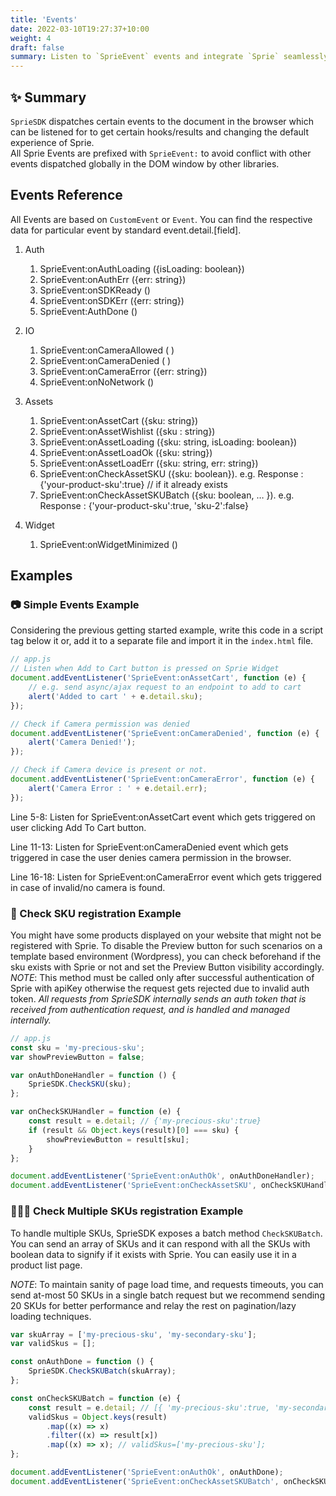 ```yaml
---
title: 'Events'
date: 2022-03-10T19:27:37+10:00
weight: 4
draft: false
summary: Listen to `SprieEvent` events and integrate `Sprie` seamlessly with your app.
---
```


## ✨ Summary

`SprieSDK` dispatches certain events to the document in the browser which can be listened for to get certain hooks/results and changing the default experience of Sprie.  
All Sprie Events are prefixed with `SprieEvent:` to avoid conflict with other events dispatched globally in the DOM window by other libraries.

## Events Reference

All Events are based on `CustomEvent` or `Event`. You can find the respective data for particular event by standard event.detail.[field].

1. Auth
   1. SprieEvent:onAuthLoading ({isLoading: boolean})
   2. SprieEvent:onAuthErr ({err: string})
   3. SprieEvent:onSDKReady ()
   4. SprieEvent:onSDKErr ({err: string})
   5. SprieEvent:AuthDone ()
2. IO
   1. SprieEvent:onCameraAllowed ( )
   2. SprieEvent:onCameraDenied ( )
   3. SprieEvent:onCameraError ({err: string})
   4. SprieEvent:onNoNetwork ()
3. Assets

   1. SprieEvent:onAssetCart ({sku: string})
   2. SprieEvent:onAssetWishlist ({sku : string})
   3. SprieEvent:onAssetLoading ({sku: string, isLoading: boolean})
   4. SprieEvent:onAssetLoadOk ({sku: string})
   5. SprieEvent:onAssetLoadErr ({sku: string, err: string})
   6. SprieEvent:onCheckAssetSKU ({sku: boolean}). e.g. Response : {'your-product-sku':true} // if it already exists
   7. SprieEvent:onCheckAssetSKUBatch ({sku: boolean, … }). e.g. Response : {'your-product-sku':true, 'sku-2':false}

4. Widget
   1. SprieEvent:onWidgetMinimized ()

## Examples

### 📷 Simple Events Example

Considering the previous getting started example, write this code in a script tag below it or, add it to a separate file and import it in the `index.html` file.

```javascript
// app.js
// Listen when Add to Cart button is pressed on Sprie Widget
document.addEventListener('SprieEvent:onAssetCart', function (e) {
	// e.g. send async/ajax request to an endpoint to add to cart
	alert('Added to cart ' + e.detail.sku);
});

// Check if Camera permission was denied
document.addEventListener('SprieEvent:onCameraDenied', function (e) {
	alert('Camera Denied!');
});

// Check if Camera device is present or not.
document.addEventListener('SprieEvent:onCameraError', function (e) {
	alert('Camera Error : ' + e.detail.err);
});
```

Line 5-8: Listen for SprieEvent:onAssetCart event which gets triggered on user clicking Add To Cart button.

Line 11-13: Listen for SprieEvent:onCameraDenied event which gets triggered in case the user denies camera permission in the browser.

Line 16-18: Listen for SprieEvent:onCameraError event which gets triggered in case of invalid/no camera is found.

### 🎁 Check SKU registration Example

You might have some products displayed on your website that might not be registered with Sprie.
To disable the Preview button for such scenarios on a template based environment (Wordpress), you can check beforehand if the sku exists with Sprie or not and set the Preview Button visibility accordingly.  
_NOTE_: This method must be called only after successful authentication of Sprie with apiKey otherwise the request gets rejected due to invalid auth token. _All requests from SprieSDK internally sends an auth token that is received from authentication request, and is handled and managed internally._

```javascript
// app.js
const sku = 'my-precious-sku';
var showPreviewButton = false;

var onAuthDoneHandler = function () {
	SprieSDK.CheckSKU(sku);
};

var onCheckSKUHandler = function (e) {
	const result = e.detail; // {'my-precious-sku':true}
	if (result && Object.keys(result)[0] === sku) {
		showPreviewButton = result[sku];
	}
};

document.addEventListener('SprieEvent:onAuthOk', onAuthDoneHandler);
document.addEventListener('SprieEvent:onCheckAssetSKU', onCheckSKUHandler);
```

### 🎁💐💝 Check Multiple SKUs registration Example

To handle multiple SKUs, SprieSDK exposes a batch method `CheckSKUBatch`. You can send an array of SKUs and it can respond with all the SKUs with boolean data to signify if it exists with Sprie. You can easily use it in a product list page.

_NOTE_: To maintain sanity of page load time, and requests timeouts, you can send at-most 50 SKUs in a single batch request but we recommend sending 20 SKUs for better performance and relay the rest on pagination/lazy loading techniques.

```javascript
var skuArray = ['my-precious-sku', 'my-secondary-sku'];
var validSkus = [];

const onAuthDone = function () {
	SprieSDK.CheckSKUBatch(skuArray);
};

const onCheckSKUBatch = function (e) {
	const result = e.detail; // [{ 'my-precious-sku':true, 'my-secondary-sku':false }]
	validSkus = Object.keys(result)
		.map((x) => x)
		.filter((x) => result[x])
		.map((x) => x); // validSkus=['my-precious-sku'];
};

document.addEventListener('SprieEvent:onAuthOk', onAuthDone);
document.addEventListener('SprieEvent:onCheckAssetSKUBatch', onCheckSKUBatch);
```

```

```
